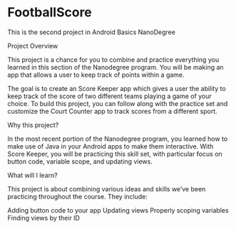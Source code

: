 # FootballScore

This is the second project in Android Basics NanoDegree

Project Overview

This project is a chance for you to combine and practice everything you learned in this section of the Nanodegree program. You will be making an app that allows a user to keep track of points within a game.


The goal is to create an Score Keeper app which gives a user the ability to keep track of the score of two different teams playing a game of your choice. To build this project, you can follow along with the practice set and customize the Court Counter app to track scores from a different sport.

Why this project?


In the most recent portion of the Nanodegree program, you learned how to make use of Java in your Android apps to make them interactive. With Score Keeper, you will be practicing this skill set, with particular focus on button code, variable scope, and updating views.

What will I learn?


This project is about combining various ideas and skills we’ve been practicing throughout the course. They include:


Adding button code to your app
Updating views
Properly scoping variables
Finding views by their ID
